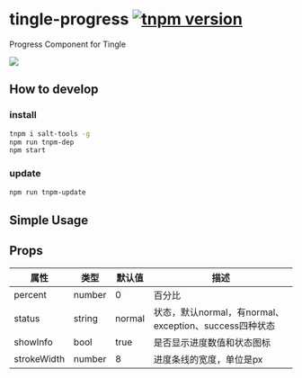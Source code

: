 # tingle-progress [![tnpm version](http://web.npm.alibaba-inc.com/badge/v/@ali/tingle-progress.svg?style=flat-square)](http://web.npm.alibaba-inc.com/package/@ali/tingle-progress)
Progress Component for Tingle

![](https://img.alicdn.com/tps/TB1PK1UQXXXXXcxXVXXXXXXXXXX-607-117.png)


## How to develop

### install

```bash
tnpm i salt-tools -g
npm run tnpm-dep 
npm start
```

### update

```bash
npm run tnpm-update
```

## Simple Usage

## Props

属性 | 类型 | 默认值| 描述
---- | ---- | ----- | ----
| percent | number | 0 | 百分比|
| status| string | normal | 状态，默认normal，有normal、exception、success四种状态|
| showInfo | bool | true | 是否显示进度数值和状态图标|
| strokeWidth | number | 8 | 进度条线的宽度，单位是px |

